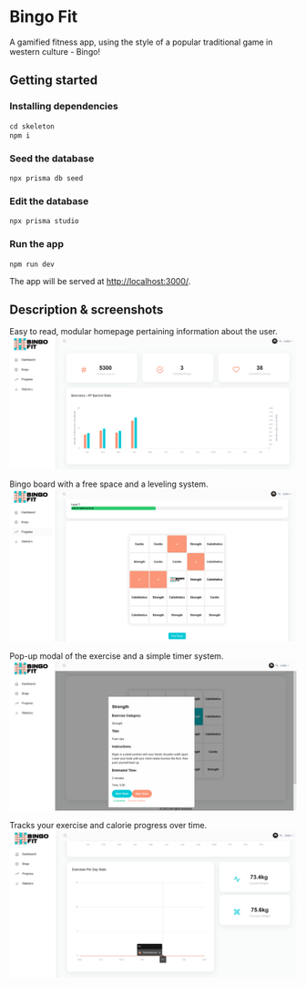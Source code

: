 # Bingo Fit

A gamified fitness app, using the style of a popular traditional game in western culture - Bingo!

## Getting started

### Installing dependencies
```
cd skeleton
npm i
```

### Seed the database
```
npx prisma db seed
```

### Edit the database
```
npx prisma studio
```

### Run the app
```
npm run dev
```
The app will be served at <http://localhost:3000/>.


## Description & screenshots

Easy to read, modular homepage pertaining information about the user.
!["Homepage"](skeleton/assets/images/readme/Homepage.png)

Bingo board with a free space and a leveling system.
!["Board"](skeleton/assets/images/readme/Leveling.png)

Pop-up modal of the exercise and a simple timer system.
!["Modal"](skeleton/assets/images/readme/Modal.png)

Tracks your exercise and calorie progress over time.
!["Statistics"](skeleton/assets/images/readme/Statistics.png)
